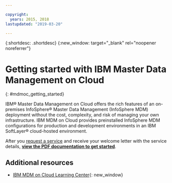 ```yaml
---

copyright:
  years: 2015, 2018
lastupdated: "2019-03-20"

---
```


{:shortdesc: .shortdesc}
{:new_window: target="_blank" rel="noopener noreferrer"}

# Getting started with IBM Master Data Management on Cloud
{: #mdmoc_getting_started}

IBM® Master Data Management on Cloud offers the rich features of an
on-premises InfoSphere® Master Data Management (InfoSphere MDM) deployment without
the cost, complexity, and risk of managing your own infrastructure. IBM MDM on Cloud
provides preinstalled InfoSphere MDM configurations for production and development
environments in an IBM SoftLayer® cloud-hosted environment.

After you [request a service](/catalog/services/ibm-master-data-management-on-cloud)
and receive your welcome letter with the service details,
[**view the PDF documentation to get started**](https://public.dhe.ibm.com/cloud/bluemix/hosted/).

## Additional resources

- [IBM MDM on Cloud Learning Center](http://ibmtvdemo.edgesuite.net/software/analytics/learning-centers/mdm-on-cloud/index.html){: new_window}
